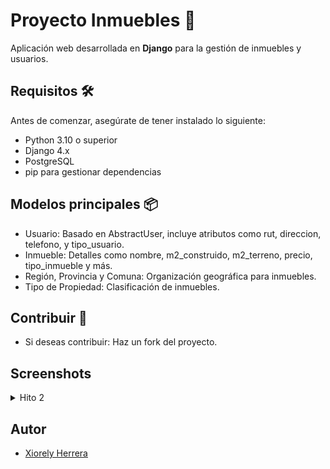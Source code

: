 # Proyecto Inmuebles 🏡

Aplicación web desarrollada en **Django** para la gestión de inmuebles y usuarios.

## Requisitos 🛠️

Antes de comenzar, asegúrate de tener instalado lo siguiente:

- Python 3.10 o superior
- Django 4.x
- PostgreSQL 
- pip para gestionar dependencias

## Modelos principales 📦
- Usuario: Basado en AbstractUser, incluye atributos como rut, direccion, telefono, y tipo_usuario.
- Inmueble: Detalles como nombre, m2_construido, m2_terreno, precio, tipo_inmueble y más.
- Región, Provincia y Comuna: Organización geográfica para inmuebles.
- Tipo de Propiedad: Clasificación de inmuebles.

## Contribuir 🤝

- Si deseas contribuir: Haz un fork del proyecto.

## Screenshots
<details>

<summary>Hito 2</summary>

![App Screenshot](Hito2/Migraciones.png)
![App Screenshot](Hito2/Django_Administration.png)
![App Screenshot](Hito2/pgAdmin_bd_y_tablas.png)
![App Screenshot](Hito2/inmuebles.png)
![App Screenshot](Hito2/usuario.png)

</details>


## Autor

- [Xiorely Herrera](https://github.com/Xiorelyh)


